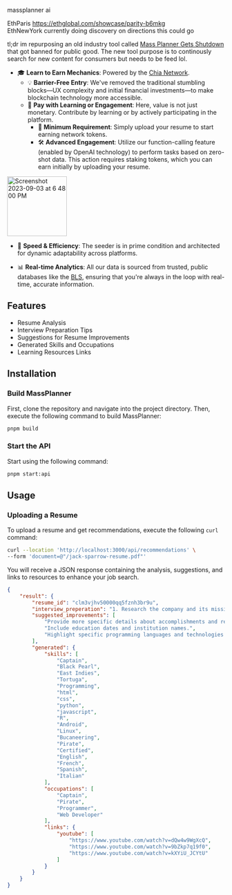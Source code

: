massplanner ai

EthParis https://ethglobal.com/showcase/parity-b6mkg  
EthNewYork currently doing discovery on directions this could go

tl;dr im repurposing an old industry tool called [Mass Planner Gets Shutdown](https://www.fabionodariphoto.com/en/massplanner-gets-shut-down/) that got banned for public good. The new tool purpose is to continously search for new content for consumers but needs to be feed lol.

- 🎓 **Learn to Earn Mechanics**: Powered by the [Chia Network](https://www.chia.net/).
  - 💡 **Barrier-Free Entry**: We've removed the traditional stumbling blocks—UX complexity and initial financial investments—to make blockchain technology more accessible.
  - 💎 **Pay with Learning or Engagement**: Here, value is not just monetary. Contribute by learning or by actively participating in the platform. 
    - 👤 **Minimum Requirement**: Simply upload your resume to start earning network tokens.
    - 🛠 **Advanced Engagement**: Utilize our function-calling feature (enabled by OpenAI technology) to perform tasks based on zero-shot data. This action requires staking tokens, which you can earn initially by uploading your resume.
<img width="138" alt="Screenshot 2023-09-03 at 6 48 00 PM" src="https://github.com/massplanner/massplanner/assets/17681450/0e28c033-7402-48e2-b3c7-702047f30451">

- 🚀 **Speed & Efficiency**: The seeder is in prime condition and architected for dynamic adaptability across platforms.
  
- 📊 **Real-time Analytics**: All our data is sourced from trusted, public databases like the [BLS](https://www.bls.gov/), ensuring that you're always in the loop with real-time, accurate information.



## Features

- Resume Analysis
- Interview Preparation Tips
- Suggestions for Resume Improvements
- Generated Skills and Occupations
- Learning Resources Links

## Installation

### Build MassPlanner

First, clone the repository and navigate into the project directory. Then, execute the following command to build MassPlanner:

```bash
pnpm build
```

### Start the API

Start using the following command:

```bash
pnpm start:api
```

## Usage

### Uploading a Resume

To upload a resume and get recommendations, execute the following `curl` command:

```bash
curl --location 'http://localhost:3000/api/recommendations' \
--form 'document=@"/jack-sparrow-resume.pdf"'
```

You will receive a JSON response containing the analysis, suggestions, and links to resources to enhance your job search.


```json
{
    "result": {
        "resume_id": "clm3vjhv50000qq5fznh3br9u",
        "interview_preperation": "1. Research the company and its mission.\n2. Review common interview questions.\n3. Prepare your own questions to ask the interviewer.\n4. Practice your answers and skills.\n5. Dress professionally and arrive early.\n6. Relax and be confident during the interview.",
        "suggested_improvements": [
            "Provide more specific details about accomplishments and responsibilities.",
            "Include education dates and institution names.",
            "Highlight specific programming languages and technologies used."
        ],
        "generated": {
            "skills": [
                "Captain",
                "Black Pearl",
                "East Indies",
                "Tortuga",
                "Programming",
                "html",
                "css",
                "python",
                "javascript",
                "R",
                "Android",
                "Linux",
                "Bucaneering",
                "Pirate",
                "Certified",
                "English",
                "French",
                "Spanish",
                "Italian"
            ],
            "occupations": [
                "Captain",
                "Pirate",
                "Programmer",
                "Web Developer"
            ],
            "links": {
                "youtube": [
                    "https://www.youtube.com/watch?v=dQw4w9WgXcQ",
                    "https://www.youtube.com/watch?v=9bZkp7q19f0",
                    "https://www.youtube.com/watch?v=kXYiU_JCYtU"
                ]
            }
        }
    }
}
```
